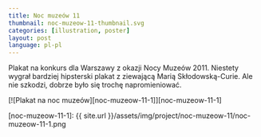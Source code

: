 ```yaml
---
title: Noc muzeów 11
thumbnail: noc-muzeow-11-thumbnail.svg
categories: [illustration, poster]
layout: post
language: pl-pl
---
```


Plakat na konkurs dla Warszawy z okazji Nocy Muzeów 2011. Niestety wygrał bardziej hipsterski plakat z ziewającą Marią Skłodowską-Curie. Ale nie szkodzi, dobrze było się trochę napromieniować.

[![Plakat na noc muzeów][noc-muzeow-11-1]][noc-muzeow-11-1]

[noc-muzeow-11-1]: {{ site.url }}/assets/img/project/noc-muzeow-11/noc-muzeow-11-1.png